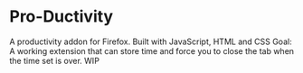 # Pro-Ductivity
A productivity addon for Firefox.
Built with JavaScript, HTML and CSS
Goal: A working extension that can store time and force you to close the tab when the time set is over.
WIP

